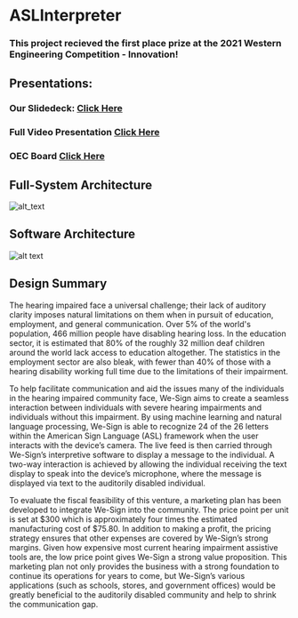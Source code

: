 # ASLInterpreter

### This project recieved the first place prize at the 2021 Western Engineering Competition - Innovation!

## Presentations:
### Our Slidedeck: [Click Here](https://github.com/Waleed101/ASLInterpreter/blob/main/WEC%20Slidedeck.pdf)  
### Full Video Presentation [Click Here](https://drive.google.com/file/d/18y38cJPxd5f9ArmlSu2WiaF86hFUK3j6/view)
### OEC Board [Click Here](https://github.com/Waleed101/ASLInterpreter/blob/main/WEC%20Board.pdf)

## Full-System Architecture
![alt_text](https://i.ibb.co/bvQmhBN/arch-WEC.jpg)

## Software Architecture
![alt text](https://i.ibb.co/TP0Q7KB/software-arch.jpg)

## Design Summary
The hearing impaired face a universal challenge; their lack of auditory clarity imposes natural limitations on them when in pursuit of education, employment, and general communication. Over 5% of the world's population, 466 million people have disabling hearing loss. In the education sector, it is estimated that 80% of the roughly 32 million deaf children around the world lack access to education altogether. The statistics in the employment sector are also bleak, with fewer than 40% of those with a hearing disability working full time due to the limitations of their impairment. 

To help facilitate communication and aid the issues many of the individuals in the hearing impaired community face, We-Sign aims to create a seamless interaction between individuals with severe hearing impairments and individuals without this impairment. By using machine learning and natural language processing, We-Sign is able to recognize 24 of the 26 letters within the American Sign Language (ASL) framework when the user interacts with the device’s camera. The live feed is then carried through We-Sign’s interpretive software to display a message to the individual. A two-way interaction is achieved by allowing the individual receiving the text display to speak into the device’s microphone, where the message is displayed via text to the auditorily disabled individual.

To evaluate the fiscal feasibility of this venture, a marketing plan has been developed to integrate We-Sign into the community. The price point per unit is set at $300 which is approximately four times the estimated manufacturing cost of $75.80. In addition to making a profit, the pricing strategy ensures that other expenses are covered by We-Sign’s strong margins. Given how expensive most current hearing impairment assistive tools are, the low price point gives We-Sign a strong value proposition. This marketing plan not only provides the business with a strong foundation to continue its operations for years to come, but We-Sign’s various applications (such as schools, stores, and government offices) would be greatly beneficial to the auditorily disabled community and help to shrink the communication gap. 
